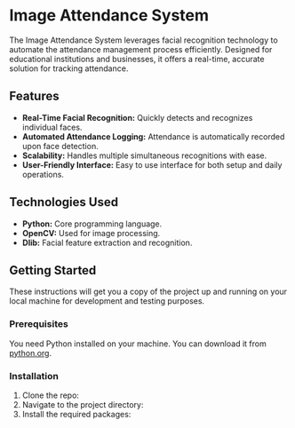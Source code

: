 # Image Attendance System

The Image Attendance System leverages facial recognition technology to automate the attendance management process efficiently. Designed for educational institutions and businesses, it offers a real-time, accurate solution for tracking attendance.

## Features

- **Real-Time Facial Recognition:** Quickly detects and recognizes individual faces.
- **Automated Attendance Logging:** Attendance is automatically recorded upon face detection.
- **Scalability:** Handles multiple simultaneous recognitions with ease.
- **User-Friendly Interface:** Easy to use interface for both setup and daily operations.

## Technologies Used

- **Python:** Core programming language.
- **OpenCV:** Used for image processing.
- **Dlib:** Facial feature extraction and recognition.

## Getting Started

These instructions will get you a copy of the project up and running on your local machine for development and testing purposes.

### Prerequisites

You need Python installed on your machine. You can download it from [python.org](https://www.python.org/downloads/).

### Installation

1. Clone the repo:
2. Navigate to the project directory:
3. Install the required packages:
